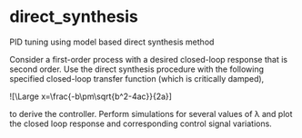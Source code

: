 # direct_synthesis
PID tuning using model based direct synthesis method

Consider a first-order process with a desired closed-loop response that is second
order. Use the direct synthesis procedure with the following specified closed-loop
transfer function (which is critically damped),

![\Large x=\frac{-b\pm\sqrt{b^2-4ac}}{2a}]


to derive the controller. Perform simulations for several values of λ and plot the
closed loop response and corresponding control signal variations.
